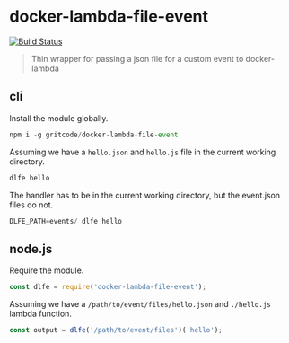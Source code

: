 # docker-lambda-file-event

[![Build Status](https://travis-ci.org/gritcode/docker-lambda-file-event.svg?branch=master)](https://travis-ci.org/gritcode/docker-lambda-file-event)

> Thin wrapper for passing a json file for a custom event to docker-lambda


## cli

Install the module globally.  
```javascript
npm i -g gritcode/docker-lambda-file-event
```

Assuming we have a `hello.json` and `hello.js` file in the current working directory.  
```javascript
dlfe hello
```

The handler has to be in the current working directory, but the event.json files do not.  
```javascript
DLFE_PATH=events/ dlfe hello
```

## node.js

Require the module.  
```javascript
const dlfe = require('docker-lambda-file-event');
```

Assuming we have a `/path/to/event/files/hello.json` and `./hello.js` lambda function.  
```javascript
const output = dlfe('/path/to/event/files')('hello');
```
